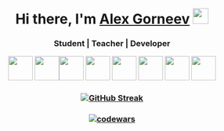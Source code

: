 <h1 align="center">Hi there, I'm <a href="https://vk.com/hikygm" target="_blank">Alex Gorneev</a> 
<img src="https://github.com/blackcater/blackcater/raw/main/images/Hi.gif" height="32"/></h1>
<h3 align="center">Student | Teacher | Developer</h3>


<p align="center"><img height="50" width="50" src="https://cdn.simpleicons.org/python/white" />    <img height="50" width="50" src="https://cdn.simpleicons.org/postgresql/white" /><img height="50" width="50" src="https://cdn.simpleicons.org/flask/white" />      <img height="50" width="50" src="https://cdn.simpleicons.org/php/white" />      <img height="50" width="50" src="https://cdn.simpleicons.org/mysql/white" />     <img height="50" width="50" src="https://cdn.simpleicons.org/html5/white" />      <img height="50" width="50" src="https://cdn.simpleicons.org/css3/white" />     <img height="50" width="50" src="https://cdn.simpleicons.org/javascript/white" /></p>



<h3 align="center">
  
  [![GitHub Streak](https://streak-stats.demolab.com?user=hikygm&theme=dark&hide_border=true&border_radius=20&background=EB545400)](https://git.io/streak-stats)
</h3>


<h3 align="center">
  
  [![codewars](https://www.codewars.com/users/HikyGM/badges/large)](https://www.codewars.com/users/HikyGM)
</h3>

